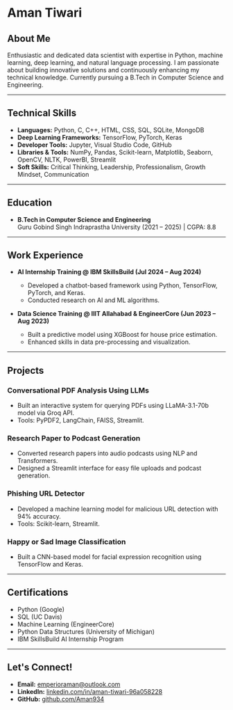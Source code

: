 # Aman Tiwari

## About Me
Enthusiastic and dedicated data scientist with expertise in Python, machine learning, deep learning, and natural language processing. I am passionate about building innovative solutions and continuously enhancing my technical knowledge. Currently pursuing a B.Tech in Computer Science and Engineering.

---

## Technical Skills
- **Languages:** Python, C, C++, HTML, CSS, SQL, SQLite, MongoDB
- **Deep Learning Frameworks:** TensorFlow, PyTorch, Keras
- **Developer Tools:** Jupyter, Visual Studio Code, GitHub
- **Libraries & Tools:** NumPy, Pandas, Scikit-learn, Matplotlib, Seaborn, OpenCV, NLTK, PowerBI, Streamlit
- **Soft Skills:** Critical Thinking, Leadership, Professionalism, Growth Mindset, Communication

---

## Education
- **B.Tech in Computer Science and Engineering**  
  Guru Gobind Singh Indraprastha University (2021 – 2025) | CGPA: 8.8  

---

## Work Experience
- **AI Internship Training @ IBM SkillsBuild (Jul 2024 – Aug 2024)**  
  - Developed a chatbot-based framework using Python, TensorFlow, PyTorch, and Keras.  
  - Conducted research on AI and ML algorithms.  

- **Data Science Training @ IIIT Allahabad & EngineerCore (Jun 2023 – Aug 2023)**  
  - Built a predictive model using XGBoost for house price estimation.  
  - Enhanced skills in data pre-processing and visualization.  

---

## Projects
### Conversational PDF Analysis Using LLMs
- Built an interactive system for querying PDFs using LLaMA-3.1-70b model via Groq API.
- Tools: PyPDF2, LangChain, FAISS, Streamlit.

### Research Paper to Podcast Generation
- Converted research papers into audio podcasts using NLP and Transformers.
- Designed a Streamlit interface for easy file uploads and podcast generation.

### Phishing URL Detector
- Developed a machine learning model for malicious URL detection with 94% accuracy.
- Tools: Scikit-learn, Streamlit.

### Happy or Sad Image Classification
- Built a CNN-based model for facial expression recognition using TensorFlow and Keras.

---

## Certifications
- Python (Google)  
- SQL (UC Davis)  
- Machine Learning (EngineerCore)  
- Python Data Structures (University of Michigan)  
- IBM SkillsBuild AI Internship Program  

---

## Let's Connect!
- **Email:** [emperioraman@outlook.com](mailto:emperioraman@outlook.com)  
- **LinkedIn:** [linkedin.com/in/aman-tiwari-96a058228](https://www.linkedin.com/in/aman-tiwari-96a058228/)  
- **GitHub:** [github.com/Aman934](https://github.com/Aman934)
